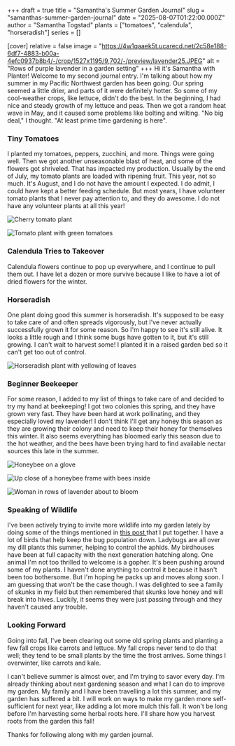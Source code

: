 +++
draft = true
title = "Samantha's Summer Garden Journal"
slug = "samanthas-summer-garden-journal"
date = "2025-08-07T01:22:00.000Z"
author = "Samantha Togstad"
plants = ["tomatoes", "calendula", "horseradish"]
series = []

[cover]
relative = false
image = "https://4w1qaaek5t.ucarecd.net/2c58e188-6df7-4883-b00a-4efc0937b8b4/-/crop/1527x1195/9,702/-/preview/lavender25.JPEG"
alt = "Rows of purple lavender in a garden setting"
+++
Hi it's Samantha with Planter! Welcome to my second journal entry. I'm talking about how my summer in my Pacific Northwest garden has been going. Our spring seemed a little drier, and parts of it were definitely hotter. So some of my cool-weather crops, like lettuce, didn't do the best. In the beginning, I had nice and steady growth of my lettuce and peas. Then we got a random heat wave in May, and it caused some problems like bolting and wilting. "No big deal," I thought. "At least prime time gardening is here". 

### Tiny Tomatoes

I planted my tomatoes, peppers, zucchini, and more. Things were going well. Then we got another unseasonable blast of heat, and some of the flowers got shriveled. That has impacted my production. Usually by the end of July, my tomato plants are loaded with ripening fruit. This year, not so much. It's August, and I do not have the amount I expected. I do admit, I could have kept a better feeding schedule. But most years, I have volunteer tomato plants that I never pay attention to, and they do awesome. I do not have any volunteer plants at all this year!

![Cherry tomato plant ](https://4w1qaaek5t.ucarecd.net/1c33a179-cdac-4b0e-ad1b-8ea54eaba5f2/95059584-94d4-4662-aa20-6faa493ed80b.jpg)

![Tomato plant with green tomatoes](https://4w1qaaek5t.ucarecd.net/861f9d8d-c6c0-434b-b07f-7c2ad6ffb9e5/fe64027e-0f58-4684-aba8-4b0dd47a2f81.jpg)

### Calendula Tries to Takeover

Calendula flowers continue to pop up everywhere, and I continue to pull them out. I have let a dozen or more survive because I like to have a lot of dried flowers for the winter. 

### Horseradish

One plant doing good this summer is horseradish. It's supposed to be easy to take care of and often spreads vigorously, but I've never actually successfully grown it for some reason. So I'm happy to see it's still alive. It looks a little rough and I think some bugs have gotten to it, but it's still growing.  I can't wait to harvest some! I planted it in a raised garden bed so it can't get too out of control.

![Horseradish plant with yellowing of leaves](https://4w1qaaek5t.ucarecd.net/4cc5ff55-0102-4954-9b09-b9b834f2c333/c697ae4a-be39-4bd9-adc4-ab3e8504ffe6.jpg)

### Beginner Beekeeper

For some reason, I added to my list of things to take care of and decided to try my hand at beekeeping! I got two colonies this spring, and they have grown very fast. They have been hard at work pollinating, and they especially loved my lavender! I don't think I'll get any honey this season as they are growing their colony and need to keep their honey for themselves this winter. It also seems everything has bloomed early this season due to the hot weather, and the bees have been trying hard to find available nectar sources this late in the summer.  

![Honeybee on a glove](https://4w1qaaek5t.ucarecd.net/eaa852e7-9376-4bf6-bf2f-d531c0278a4c/-/crop/1536x1188/0,860/-/preview/bees.JPEG)

![Up close of a honeybee frame with bees inside](https://4w1qaaek5t.ucarecd.net/66245129-2fb0-47a6-9cf6-f0fa5e736bb9/-/crop/1536x1142/0,544/-/preview/beesaugust.JPEG)

![Woman in rows of lavender about to bloom](https://4w1qaaek5t.ucarecd.net/a371e075-29bd-4b9e-ab06-532b3cffe024/-/crop/2316x1756/0,866/-/preview/lavender2025.JPEG "The bees had a buffet of 6 varieties of lavender to choose from")

### Speaking of Wildlife

I've been actively trying to invite more wildlife into my garden lately by doing some of the things mentioned in [this post ](https://blog.planter.garden/posts/plan-a-wildlife-garden/) that I put together.  I have a lot of birds that help keep the bug population down.  Ladybugs are all over my dill plants this summer, helping to control the aphids. My birdhouses have been at full capacity with the next generation hatching along. One animal I'm not too thrilled to welcome is a gopher. It's been pushing around some of my plants. I haven't done anything to control it because it hasn't been too bothersome. But I'm hoping he packs up and moves along soon. I am guessing that won't be the case though.  I was delighted to see a family of skunks in my field but then remembered that skunks love honey and will break into hives.  Luckily, it seems they were just passing through and they haven't caused any trouble. 

### Looking Forward

Going into fall, I've been clearing out some old spring plants and planting a few fall crops like carrots and lettuce. My fall crops never tend to do that well; they tend to be small plants by the time the frost arrives. Some things I overwinter, like carrots and kale. 

I can't believe summer is almost over, and I'm trying to savor every day. I'm already thinking about next gardening season and what I can do to improve my garden. My family and I have been travelling a lot this summer, and my garden has suffered a bit. I will work on ways to make my garden more self-sufficient for next year, like adding a lot more mulch this fall. It won't be long before I'm harvesting some herbal roots here. I'll share how you harvest roots from the garden this fall!

Thanks for following along with my garden journal.
